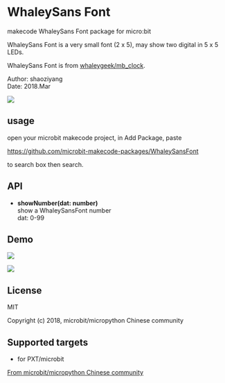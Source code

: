 # WhaleySans Font

makecode WhaleySans Font package for micro:bit

WhaleySans Font is a very small font (2 x 5), may show two digital in 5 x 5 LEDs.  

WhaleySans Font is from [whaleygeek/mb_clock](https://github.com/whaleygeek/mb_clock).

Author: shaoziyang  
Date:   2018.Mar  

![](https://raw.githubusercontent.com/microbit-makecode-packages/WhaleySansFont/master/icon.png)  
  

## usage

open your microbit makecode project, in Add Package, paste  

https://github.com/microbit-makecode-packages/WhaleySansFont  

to search box then search.


## API

- **showNumber(dat: number)**  
show a WhaleySansFont number  
dat: 0-99

## Demo

![](https://raw.githubusercontent.com/microbit-makecode-packages/WhaleySansFont/master/demo.png)  

![](https://raw.githubusercontent.com/microbit-makecode-packages/WhaleySansFont/master/demo.gif)  

## License

MIT

Copyright (c) 2018, microbit/micropython Chinese community  

## Supported targets

* for PXT/microbit


[From microbit/micropython Chinese community](http://www.micropython.org.cn)
